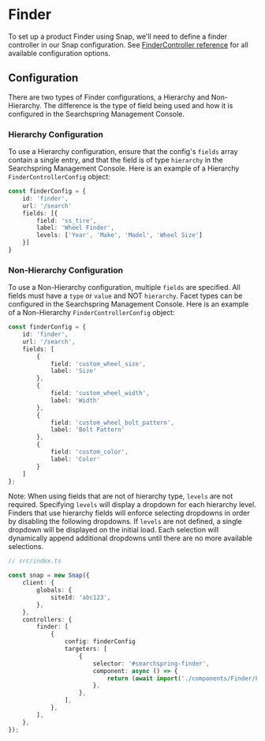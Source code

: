 # Finder

To set up a product Finder using Snap, we'll need to define a finder controller in our Snap configuration. See [FinderController reference](https://searchspring.github.io/snap/reference-controller-finder) for all available configuration options. 

## Configuration
There are two types of Finder configurations, a Hierarchy and Non-Hierarchy. The difference is the type of field being used and how it is configured in the Searchspring Management Console.

### Hierarchy Configuration
To use a Hierarchy configuration, ensure that the config's `fields` array contain a single entry, and that the field is of type `hierarchy` in the Searchspring Management Console. Here is an example of a Hierarchy `FinderControllerConfig` object:

```typescript
const finderConfig = {
	id: 'finder',
	url: '/search'
	fields: [{
		field: 'ss_tire',
		label: 'Wheel Finder',
		levels: ['Year', 'Make', 'Model', 'Wheel Size']
	}]
}
```

### Non-Hierarchy Configuration
To use a Non-Hierarchy configuration, multiple `fields` are specified. All fields must have a `type` or `value` and NOT `hierarchy`. Facet types can be configured in the Searchspring Management Console. Here is an example of a Non-Hierarchy `FinderControllerConfig` object:

```typescript
const finderConfig = {
	id: 'finder',
	url: '/search',
	fields: [
		{ 
			field: 'custom_wheel_size',
			label: 'Size'
		}, 
		{ 
			field: 'custom_wheel_width',
			label: 'Width'
		}, 
		{ 
			field: 'custom_wheel_bolt_pattern',
			label: 'Bolt Pattern'
		}, 
		{ 
			field: 'custom_color',
			label: 'Color'
		}
	]
};
```

Note: When using fields that are not of hierarchy type, `levels` are not required. Specifying `levels` will display a dropdown for each hierarchy level. Finders that use hierarchy fields will enforce selecting dropdowns in order by disabling the following dropdowns. If `levels` are not defined, a single dropdown will be displayed on the initial load. Each selection will dynamically append additional dropdowns until there are no more available selections.

```ts
// src/index.ts

const snap = new Snap({
    client: {
		globals: {
			siteId: 'abc123',
		},
	},
    controllers: {
        finder: [
            {
                config: finderConfig
                targeters: [
                    {
                        selector: '#searchspring-finder',
                        component: async () => {
                            return (await import('./components/Finder/Finder')).Finder;
                        },
                    },
                ],
            },
        ],
    },
});
```

